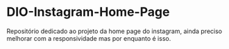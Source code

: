 # DIO-Instagram-Home-Page
Repositório dedicado ao projeto da home page do instagram, ainda preciso melhorar com a responsividade mas por enquanto é isso.
